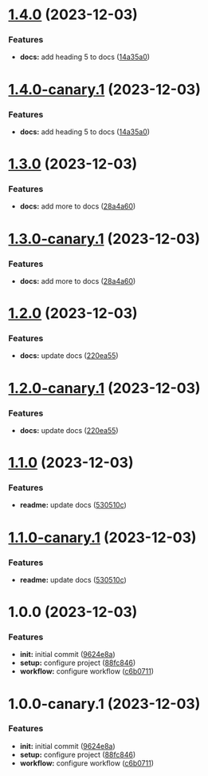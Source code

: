 # [1.4.0](https://github.com/farsabbutt/semantic-release/compare/v1.3.0...v1.4.0) (2023-12-03)


### Features

* **docs:** add heading 5 to docs ([14a35a0](https://github.com/farsabbutt/semantic-release/commit/14a35a07992f371f779e8868af9ec7325562f9cf))

# [1.4.0-canary.1](https://github.com/farsabbutt/semantic-release/compare/v1.3.0...v1.4.0-canary.1) (2023-12-03)


### Features

* **docs:** add heading 5 to docs ([14a35a0](https://github.com/farsabbutt/semantic-release/commit/14a35a07992f371f779e8868af9ec7325562f9cf))

# [1.3.0](https://github.com/farsabbutt/semantic-release/compare/v1.2.0...v1.3.0) (2023-12-03)


### Features

* **docs:** add more to docs ([28a4a60](https://github.com/farsabbutt/semantic-release/commit/28a4a602aa13ef4981e9a02435bfc4402b870151))

# [1.3.0-canary.1](https://github.com/farsabbutt/semantic-release/compare/v1.2.0...v1.3.0-canary.1) (2023-12-03)


### Features

* **docs:** add more to docs ([28a4a60](https://github.com/farsabbutt/semantic-release/commit/28a4a602aa13ef4981e9a02435bfc4402b870151))

# [1.2.0](https://github.com/farsabbutt/semantic-release/compare/v1.1.0...v1.2.0) (2023-12-03)


### Features

* **docs:** update docs ([220ea55](https://github.com/farsabbutt/semantic-release/commit/220ea55c9cbc26223b7afe3c269fc5338cc617ca))

# [1.2.0-canary.1](https://github.com/farsabbutt/semantic-release/compare/v1.1.0...v1.2.0-canary.1) (2023-12-03)


### Features

* **docs:** update docs ([220ea55](https://github.com/farsabbutt/semantic-release/commit/220ea55c9cbc26223b7afe3c269fc5338cc617ca))

# [1.1.0](https://github.com/farsabbutt/semantic-release/compare/v1.0.0...v1.1.0) (2023-12-03)


### Features

* **readme:** update docs ([530510c](https://github.com/farsabbutt/semantic-release/commit/530510c9057bf8b8fe2aa72e5f3d46e341c81efb))

# [1.1.0-canary.1](https://github.com/farsabbutt/semantic-release/compare/v1.0.0...v1.1.0-canary.1) (2023-12-03)


### Features

* **readme:** update docs ([530510c](https://github.com/farsabbutt/semantic-release/commit/530510c9057bf8b8fe2aa72e5f3d46e341c81efb))

# 1.0.0 (2023-12-03)


### Features

* **init:** initial commit ([9624e8a](https://github.com/farsabbutt/semantic-release/commit/9624e8a11f216a2a02f862d15c7ddf9ad2214a83))
* **setup:** configure project ([88fc846](https://github.com/farsabbutt/semantic-release/commit/88fc846a9ffcec047df96c86e042b7bf55a26be8))
* **workflow:** configure workflow ([c6b0711](https://github.com/farsabbutt/semantic-release/commit/c6b0711b41187b343bf7a4262c53d8b2b8521255))

# 1.0.0-canary.1 (2023-12-03)


### Features

* **init:** initial commit ([9624e8a](https://github.com/farsabbutt/semantic-release/commit/9624e8a11f216a2a02f862d15c7ddf9ad2214a83))
* **setup:** configure project ([88fc846](https://github.com/farsabbutt/semantic-release/commit/88fc846a9ffcec047df96c86e042b7bf55a26be8))
* **workflow:** configure workflow ([c6b0711](https://github.com/farsabbutt/semantic-release/commit/c6b0711b41187b343bf7a4262c53d8b2b8521255))
